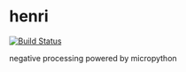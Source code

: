 # henri

[![Build Status](https://cloud.drone.io/api/badges/xsteadfastx/henri/status.svg)](https://cloud.drone.io/xsteadfastx/henri)

negative processing powered by micropython
